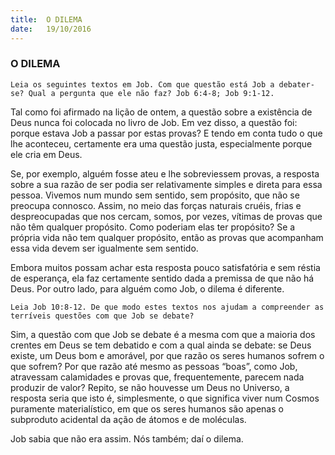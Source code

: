 ```yaml
---
title:  O DILEMA
date:   19/10/2016
---
```


### O DILEMA

`Leia os seguintes textos em Job. Com que questão está Job a debater-se? Qual a pergunta que ele não faz? Job 6:4-8; Job 9:1-12.`

Tal como foi afirmado na lição de ontem, a questão sobre a existência de Deus nunca foi colocada no livro de Job. Em vez disso, a questão foi: porque estava Job a passar por estas provas? E tendo em conta tudo o que lhe aconteceu, certamente era uma questão justa, especialmente porque ele cria em Deus.

Se, por exemplo, alguém fosse ateu e lhe sobreviessem provas, a resposta sobre a sua razão de ser podia ser relativamente simples e direta para essa pessoa. Vivemos num mundo sem sentido, sem propósito, que não se preocupa connosco. Assim, no meio das forças naturais cruéis, frias e despreocupadas que nos cercam, somos, por vezes, vítimas de provas que não têm qualquer propósito. Como poderiam elas ter propósito? Se a própria vida não tem qualquer propósito, então as provas que acompanham essa vida devem ser igualmente sem sentido.

Embora muitos possam achar esta resposta pouco satisfatória e sem réstia de esperança, ela faz certamente sentido dada a premissa de que não há Deus. Por outro lado, para alguém como Job, o dilema é diferente.

`Leia Job 10:8-12. De que modo estes textos nos ajudam a compreender as terríveis questões com que Job se debate?`

Sim, a questão com que Job se debate é a mesma com que a maioria dos crentes em Deus se tem debatido e com a qual ainda se debate: se Deus existe, um Deus bom e amorável, por que razão os seres humanos sofrem o que sofrem? Por que razão até mesmo as pessoas “boas”, como Job, atravessam calamidades e provas que, frequentemente, parecem nada produzir de valor? Repito, se não houvesse um Deus no Universo, a resposta seria que isto é, simplesmente, o que significa viver num Cosmos puramente materialístico, em que os seres humanos são apenas o subproduto acidental da ação de átomos e de moléculas.

Job sabia que não era assim. Nós também; daí o dilema.